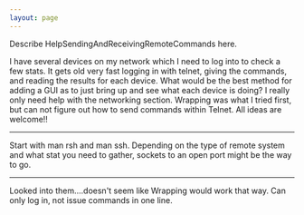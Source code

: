 ```yaml
---
layout: page
---
```


Describe HelpSendingAndReceivingRemoteCommands here.

I have several devices on my network which I need to log into to check a few stats.  It gets old very fast logging in with telnet, giving the commands, and reading the results for each device.  What would be the best method for adding a GUI as to just bring up and see what each device is doing?  I really only need help with the networking section.  Wrapping was what I tried first, but can not figure out how to send commands within Telnet.  All ideas are welcome!!


----
Start with man rsh and man ssh.
Depending on the type of remote system and what stat you need to gather, sockets to an open port might be the way to go.

----
Looked into them....doesn't seem like Wrapping would work that way.  Can only log in, not issue commands in one line.
